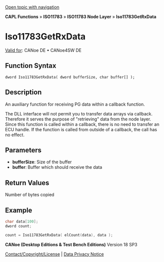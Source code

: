 [Open topic with navigation](../../../../../../CANoeDEFamily.htm#Topics/CAPLFunctions/ISO11783/ISONodeLayer/Functions/CAPLfunctionIso11783GetRxData.md)

**CAPL Functions** » **ISO11783** » **ISO11783 Node Layer** » **Iso11783GetRxData**

# Iso11783GetRxData

[Valid for](../../../../Shared/FeatureAvailability.md): CANoe DE • CANoe4SW DE

## Function Syntax

```
dword Iso11783GetRxData( dword bufferSize, char buffer[] );
```

## Description

An auxiliary function for receiving PG data within a callback function.

The DLL interface will not permit you to transfer data arrays via callback. Therefore it serves the purpose of "retrieving" data from the node layer. Since this function is called within a callback, there is no need to transfer an ECU handle. If the function is called from outside of a callback, the call has no effect.

## Parameters

- **bufferSize**: Size of the buffer
- **buffer**: Buffer which should receive the data

## Return Values

Number of bytes copied

## Example

```c
char data[100];
dword count;

count = Iso11783GetRxData( elCount(data), data );
```

**CANoe (Desktop Editions & Test Bench Editions)** Version 18 SP3

[Contact/Copyright/License](../../../../Shared/ContactCopyrightLicense.md) | [Data Privacy Notice](https://www.vector.com/int/en/company/get-info/privacy-policy/)
